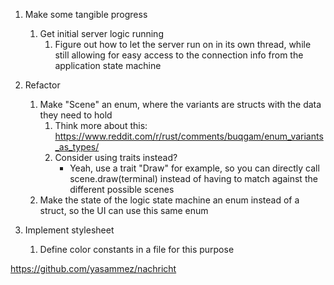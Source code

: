 1. Make some tangible progress
   1. Get initial server logic running
      1. Figure out how to let the server run on in its own thread, while still allowing for easy access to the connection info from the application state machine
   
2. Refactor
   1. Make "Scene" an enum, where the variants are structs with the data they need to hold 
      1. Think more about this: https://www.reddit.com/r/rust/comments/buqgam/enum_variants_as_types/
      2. Consider using traits instead?
         - Yeah, use a trait "Draw" for example, so you can directly call scene.draw(terminal) instead of having to match against the different possible scenes
   2. Make the state of the logic state machine an enum instead of a struct, so the UI can use this same enum 

3. Implement stylesheet
   1. Define color constants in a file for this purpose

https://github.com/yasammez/nachricht 

